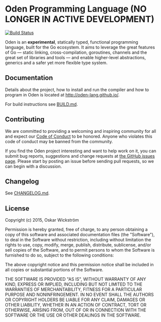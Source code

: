 # Oden Programming Language (NO LONGER IN ACTIVE DEVELOPMENT)

[![Build Status](https://travis-ci.org/oden-lang/oden.svg?branch=master)](https://travis-ci.org/oden-lang/oden)

Oden is an **experimental**, statically typed, functional programming language,
built for the Go ecosystem. It aims to leverage the great features of Go —
static linking, cross-compilation, goroutines, channels and the great set
of libraries and tools — and enable higher-level abstractions, generics
and a safer yet more flexible type system.

## Documentation

Details about the project, how to install and run the compiler and how to
program in Oden is located at http://oden-lang.github.io/.

For build instructions see [BUILD.md](BUILD.md).

## Contributing

We are committed to providing a welcoming and inspiring community for all and
expect our [Code of Conduct](http://oden-lang.github.io/code-of-conduct/) to be
honored. Anyone who violates this code of conduct may be banned from the
community.

If you find the Oden project interesting and want to help work on it, you
can submit bug reports, suggestions and change requests at
[the GitHub issues page](http://oden-lang.github.io/oden-lang/oden/issues). Please
start by posting an issue before sending pull requests, so we can begin with a
discussion.

## Changelog

See [CHANGELOG.md](CHANGELOG.md).

## License

Copyright (c) 2015, Oskar Wickström

Permission is hereby granted, free of charge, to any person obtaining a copy
of this software and associated documentation files (the "Software"), to
deal in the Software without restriction, including without limitation the
rights to use, copy, modify, merge, publish, distribute, sublicense, and/or
sell copies of the Software, and to permit persons to whom the Software is
furnished to do so, subject to the following conditions:

The above copyright notice and this permission notice shall be included in
all copies or substantial portions of the Software.

THE SOFTWARE IS PROVIDED "AS IS", WITHOUT WARRANTY OF ANY KIND, EXPRESS OR
IMPLIED, INCLUDING BUT NOT LIMITED TO THE WARRANTIES OF MERCHANTABILITY,
FITNESS FOR A PARTICULAR PURPOSE AND NONINFRINGEMENT. IN NO EVENT SHALL THE
AUTHORS OR COPYRIGHT HOLDERS BE LIABLE FOR ANY CLAIM, DAMAGES OR OTHER
LIABILITY, WHETHER IN AN ACTION OF CONTRACT, TORT OR OTHERWISE, ARISING
FROM, OUT OF OR IN CONNECTION WITH THE SOFTWARE OR THE USE OR OTHER DEALINGS
IN THE SOFTWARE.
